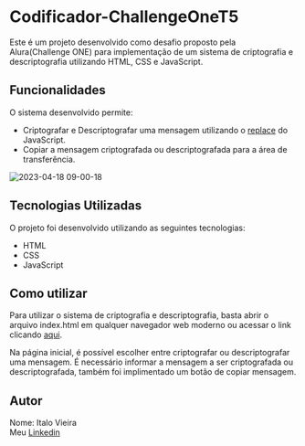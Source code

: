 # Codificador-ChallengeOneT5

Este é um projeto desenvolvido como desafio proposto pela Alura(Challenge ONE) para implementação de um sistema de criptografia e descriptografia utilizando HTML, CSS e JavaScript.

## Funcionalidades

O sistema desenvolvido permite:

* Criptografar e Descriptografar uma mensagem utilizando o 
[replace](https://developer.mozilla.org/en-US/docs/Web/JavaScript/Reference/Global_Objects/String/replace) do JavaScript.
* Copiar a mensagem criptografada ou descriptografada para a área de transferência.

![2023-04-18 09-00-18](https://user-images.githubusercontent.com/33766000/232772457-06076802-ca9f-4bbf-9dce-eff11fde9ebe.gif)


## Tecnologias Utilizadas

O projeto foi desenvolvido utilizando as seguintes tecnologias:
* HTML
* CSS
* JavaScript

## Como utilizar
Para utilizar o sistema de criptografia e descriptografia, basta abrir o arquivo index.html em qualquer navegador web moderno ou acessar o link clicando [aqui](https://italofvm.github.io/Codificador-ChallengeOneT5/).

Na página inicial, é possível escolher entre criptografar ou 
descriptografar uma mensagem. É necessário informar a mensagem a ser criptografada ou descriptografada, também foi implimentado um botão de copiar mensagem. 

## Autor
Nome: Italo Vieira
<br>
Meu [Linkedin](https://linkedin.com/in/italovm)
